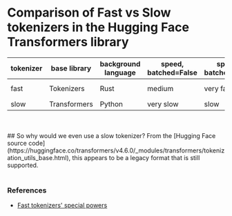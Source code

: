 # Comparison of Fast vs Slow tokenizers in the Hugging Face Transformers library


|tokenizer|base library|background language|speed, batched=False|speed, batched=True|API default|offset mapping|
|---|---|---|---|---|---|---|
|fast|Tokenizers|Rust|medium|very fast|yes if available|yes|
|slow|Transformers|Python|very slow|slow|no|no|
<br>
<br>
## So why would we even use a slow tokenizer? 
From the [Hugging Face source code](https://huggingface.co/transformers/v4.6.0/_modules/transformers/tokenization_utils_base.html), this appears to be a legacy format that is still supported.
<br>
<br>
    
### References
* [Fast tokenizers' special powers](https://huggingface.co/course/chapter6/3?fw=pt)

